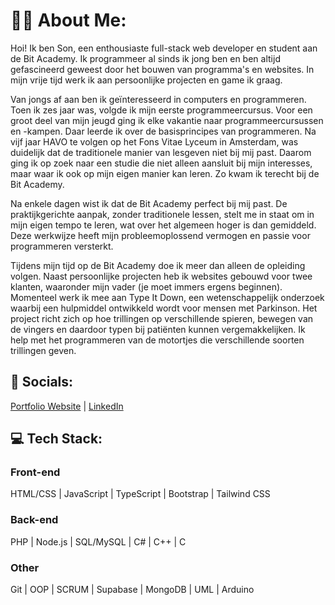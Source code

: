 # 🧑‍💻 About Me:

Hoi! Ik ben Son, een enthousiaste full-stack web developer en student aan de Bit Academy. Ik programmeer al sinds ik jong ben en ben altijd gefascineerd geweest door het bouwen van programma's en websites. In mijn vrije tijd werk ik aan persoonlijke projecten en game ik graag.

Van jongs af aan ben ik geïnteresseerd in computers en programmeren. Toen ik zes jaar was, volgde ik mijn eerste programmeercursus. Voor een groot deel van mijn jeugd ging ik elke vakantie naar programmeercursussen en -kampen. Daar leerde ik over de basisprincipes van programmeren. Na vijf jaar HAVO te volgen op het Fons Vitae Lyceum in Amsterdam, was duidelijk dat de traditionele manier van lesgeven niet bij mij past. Daarom ging ik op zoek naar een studie die niet alleen aansluit bij mijn interesses, maar waar ik ook op mijn eigen manier kan leren. Zo kwam ik terecht bij de Bit Academy.

Na enkele dagen wist ik dat de Bit Academy perfect bij mij past. De praktijkgerichte aanpak, zonder traditionele lessen, stelt me in staat om in mijn eigen tempo te leren, wat over het algemeen hoger is dan gemiddeld. Deze werkwijze heeft mijn probleemoplossend vermogen en passie voor programmeren versterkt.

Tijdens mijn tijd op de Bit Academy doe ik meer dan alleen de opleiding volgen. Naast persoonlijke projecten heb ik websites gebouwd voor twee klanten, waaronder mijn vader (je moet immers ergens beginnen). Momenteel werk ik mee aan Type It Down, een wetenschappelijk onderzoek waarbij een hulpmiddel ontwikkeld wordt voor mensen met Parkinson. Het project richt zich op hoe trillingen op verschillende spieren, bewegen van de vingers en daardoor typen bij patiënten kunnen vergemakkelijken. Ik help met het programmeren van de motortjes die verschillende soorten trillingen geven.

## 🔗 Socials:

[Portfolio Website](https://vdburg.site/) | [LinkedIn](https://www.linkedin.com/feed/?trk=guest_homepage-basic_google-one-tap-submit)

## 💻 Tech Stack:

### Front-end 
HTML/CSS | JavaScript | TypeScript | Bootstrap | Tailwind CSS

### Back-end
PHP | Node.js | SQL/MySQL | C# | C++ | C

### Other
Git | OOP | SCRUM | Supabase | MongoDB | UML | Arduino
